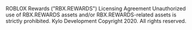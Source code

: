 ROBLOX Rewards ("RBX.REWARDS") Licensing Agreement
Unauthorized use of RBX.REWARDS assets and/or RBX.REWARDS-related assets is strictly prohibited.
Kylo Development Copyright 2020. All rights reserved.
